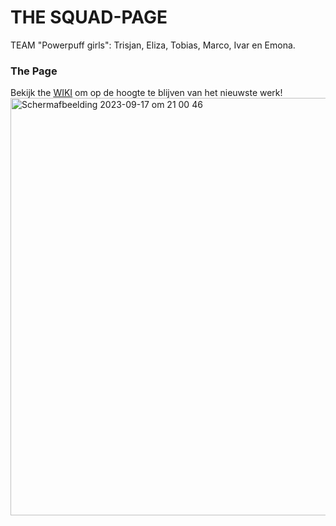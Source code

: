 # THE SQUAD-PAGE 
TEAM "Powerpuff girls": Trisjan, Eliza, Tobias, Marco, Ivar en Emona. 

### The Page 
Bekijk the [WIKI](https://github.com/Trisjan/your-tribe-for-life-squad-page/wiki) om op de hoogte te blijven van het nieuwste werk! 
<img width="668" alt="Schermafbeelding 2023-09-17 om 21 00 46" src="https://github.com/Trisjan/your-tribe-for-life-squad-page/assets/90447045/c39fc386-008e-4745-b110-1de84ad1aba0">


